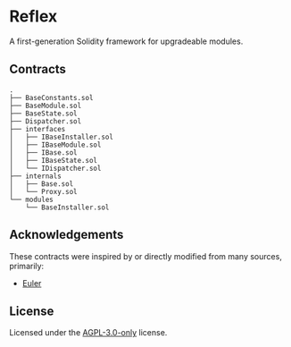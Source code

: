 # Reflex

A first-generation Solidity framework for upgradeable modules.

## Contracts

```
.
├── BaseConstants.sol
├── BaseModule.sol
├── BaseState.sol
├── Dispatcher.sol
├── interfaces
│   ├── IBaseInstaller.sol
│   ├── IBaseModule.sol
│   ├── IBase.sol
│   ├── IBaseState.sol
│   └── IDispatcher.sol
├── internals
│   ├── Base.sol
│   └── Proxy.sol
└── modules
    └── BaseInstaller.sol
```

## Acknowledgements

These contracts were inspired by or directly modified from many sources, primarily:

- [Euler](https://github.com/euler-xyz/euler-contracts)

## License

Licensed under the [AGPL-3.0-only](/LICENSE) license.
